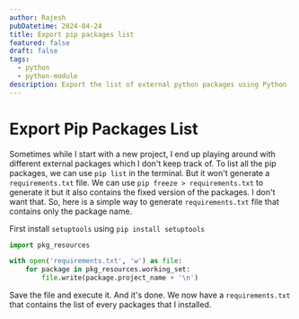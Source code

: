 ```yaml
---
author: Rajesh
pubDatetime: 2024-04-24
title: Export pip packages list
featured: false
draft: false
tags:
  - python
  - python-module
description: Export the list of external python packages using Python
---
```


# Export Pip Packages List

Sometimes while I start with a new project, I end up playing around with different external packages which I don't keep track of. To list all the pip packages, we can use `pip list` in the terminal. But it won't generate a `requirements.txt` file. We can use `pip freeze > requirements.txt` to generate it but it also contains the fixed version of the packages. I don't want that. So, here is a simple way to generate `requirements.txt` file that contains only the package name.

First install `setuptools` using `pip install setuptools`

```python
import pkg_resources

with open('requirements.txt', 'w') as file:
    for package in pkg_resources.working_set:
        file.write(package.project_name + '\n')
```

Save the file and execute it. And it's done. We now have a `requirements.txt` that contains the list of every packages that I installed.
